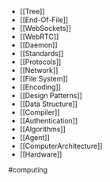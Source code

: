 * [[Tree]]
* [[End-Of-File]]
* [[WebSockets]]
* [[WebRTC]]
* [[Daemon]]
* [[Standards]]
* [[Protocols]]
* [[Network]]
* [[File System]]
* [[Encoding]]
* [[Design Patterns]]
* [[Data Structure]]
* [[Compiler]]
* [[Authentication]]
* [[Algorithms]]
* [[Agent]]
* [[ComputerArchitecture]]
* [[Hardware]]

#computing 